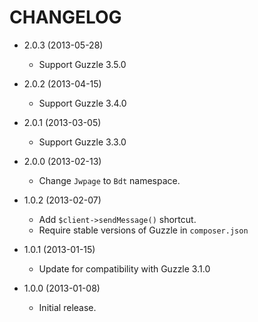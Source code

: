 CHANGELOG
=========

* 2.0.3 (2013-05-28)
    * Support Guzzle 3.5.0

* 2.0.2 (2013-04-15)
    * Support Guzzle 3.4.0

* 2.0.1 (2013-03-05)
    * Support Guzzle 3.3.0

* 2.0.0 (2013-02-13)
    * Change `Jwpage` to `Bdt` namespace.

* 1.0.2 (2013-02-07)
    * Add `$client->sendMessage()` shortcut.
    * Require stable versions of Guzzle in `composer.json`

* 1.0.1 (2013-01-15)
    * Update for compatibility with Guzzle 3.1.0

* 1.0.0 (2013-01-08)
    * Initial release.
